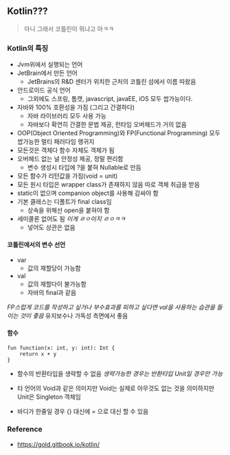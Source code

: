 ## Kotlin???

> 아니 그래서 코틀린이 뭐냐고 아ㅋㅋ

### Kotlin의 특징

* Jvm위에서 실행되는 언어
* JetBrain에서 만든 언어
  * JetBrains의 R&D 센터가 위치한 근처의 코틀린 섬에서 이름 따왔음
* 안드로이드 공식 언어
  * 그외에도 스프링, 톰캣, javascript, javaEE, iOS 모두 쌉가능이다.
* 자바와 100% 호환성을 가짐 (그리고 간결하다)
  * 자바 라이브러리 모두 사용 가능
  * 자바보다 확연히 간결한 문법 제공, 런타임 오버헤드가 거의 없음
* OOP(Object Oriented Programming)와 FP(Functional Programming) 모두 쌉가능한 멀티 패러다임 랭귀지
* 모든것은 객체다 함수 자체도 객체가 됨
* 오버헤드 없는 널 안정성 제공, 정말 편리함
  * 변수 생성시 타입에 ?을 붙혀 Nullable로 만듬
* 모든 함수가 리턴값을 가짐(void = unit)
* 모든 원시 타입은 wrapper class가 존재하지 않음 따로 객체 취급을 받음
* static이 없으며 companion object를 사용해 감싸야 함
* 기본 클래스는 디폴트가 final class임 
  * 상속을 위해선 open을 붙혀야 함
* 세미콜론 없어도 됨 *이게 ㄹㅇ이지 ㄹㅇㅋㅋ*
  * 넣어도 상관은 없음

#### 코틀린에서의 변수 선언

* var
  * 값의 재할당이 가능함
* val 
  * 값의 재할다이 불가능함
  * 자바의 final과 같음

*FP스럽게 코드를 작성하고 싶거나 부수효과를 피하고 싶다면 val을 사용하는 습관을 들이는 것이 좋음*
유지보수나 가독성 측면에서 좋음

#### 함수

```
fun function(x: int, y: int): Int {
	return x + y
}
```

* 함수의 반환타입을 생략할 수 없음
  *생략가능한 경우는 반환타입 Unit일 경우만 가능*

* 타 언어의 Void과 같은 의미지만 Void는 실제로 아무것도 없는 것을 
  의미하지만 Unit은 Singleton 객체임

* 바디가 한줄일 경우 {} 대신에 = 으로 대신 할 수 있음

### Reference

* https://gold.gitbook.io/kotlin/